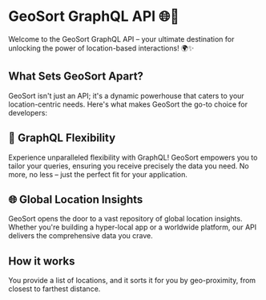 # GeoSort GraphQL API 🌐🚀
Welcome to the GeoSort GraphQL API – your ultimate destination for unlocking the power of location-based interactions! 🌍✨

## What Sets GeoSort Apart?
GeoSort isn't just an API; it's a dynamic powerhouse that caters to your location-centric needs. Here's what makes GeoSort the go-to choice for developers:

## 🚀 GraphQL Flexibility
Experience unparalleled flexibility with GraphQL! GeoSort empowers you to tailor your queries, ensuring you receive precisely the data you need. No more, no less – just the perfect fit for your application.

## 🌐 Global Location Insights
GeoSort opens the door to a vast repository of global location insights. Whether you're building a hyper-local app or a worldwide platform, our API delivers the comprehensive data you crave.

## How it works
You provide a list of locations, and it sorts it for you by geo-proximity, from closest to farthest distance.
